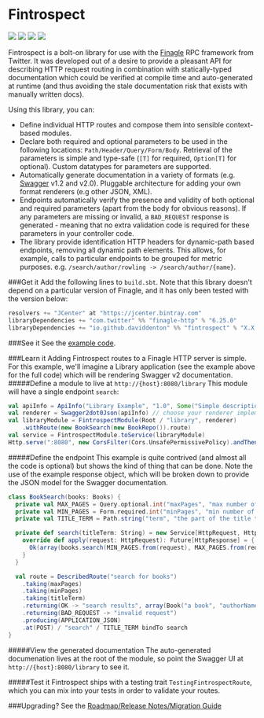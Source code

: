 Fintrospect 
===========
<a href="https://travis-ci.org/daviddenton/fintrospect" target="_top">
<img src="https://travis-ci.org/daviddenton/fintrospect.svg?branch=master"/></a> 
<a href="https://coveralls.io/r/daviddenton/fintrospect?branch=master" target="_top"><img src="https://coveralls.io/repos/daviddenton/fintrospect/badge.svg?branch=master"/></a> 
<a href="https://bintray.com/daviddenton/maven/fintrospect/_latestVersion" target="_top"><img src="https://api.bintray.com/packages/daviddenton/maven/fintrospect/images/download.svg"/></a> 
<a href="https://bintray.com/daviddenton/maven/fintrospect/view?source=watch" target="_top"><img src="https://www.bintray.com/docs/images/bintray_badge_color.png"/></a> 


Fintrospect is a bolt-on library for use with the [Finagle](http://twitter.github.io/finagle/) RPC framework from Twitter. It was developed out of a desire to provide a pleasant API for describing HTTP request routing in combination with statically-typed documentation which could be verified at compile time and auto-generated at runtime (and thus avoiding the stale documentation risk that exists with manually written docs).

Using this library, you can:
- Define individual HTTP routes and compose them into sensible context-based modules.
- Declare both required and optional parameters to be used in the following locations: ```Path/Header/Query/Form/Body```. Retrieval of the parameters is simple and type-safe (```[T]``` for required, ```Option[T]``` for optional). Custom datatypes 
for parameters are supported.
- Automatically generate documentation in a variety of formats (e.g. [Swagger](http://swagger.io/) v1.2 and v2.0). Pluggable architecture for adding your own format renderers (e.g other JSON, XML).
- Endpoints automatically verify the presence and validity of both optional and required parameters (apart from the body for obvious reasons). If any parameters are missing or invalid, a ```BAD_REQUEST``` response is generated - meaning that no extra validation code is required for these parameters in your controller code.
- The library provide identification HTTP headers for dynamic-path based endpoints, removing all dynamic path elements. This allows, for example, calls to particular endpoints to be grouped for metric purposes. e.g. ```/search/author/rowling -> /search/author/{name}```.

###Get it
Add the following lines to ```build.sbt```. Note that this library doesn't depend on a particular version of Finagle,
and it has only been tested with the version below:

```scala
resolvers += "JCenter" at "https://jcenter.bintray.com"
libraryDependencies += "com.twitter" %% "finagle-http" % "6.25.0"
libraryDependencies += "io.github.daviddenton" %% "fintrospect" % "X.X.X"
```

###See it
See the [example code](https://github.com/daviddenton/fintrospect/tree/master/src/test/scala/examples).

###Learn it
Adding Fintrospect routes to a Finagle HTTP server is simple. For this example, we'll imagine a Library application (see the example above for the full code) which will be rendering Swagger v2 documentation.
#####Define a module to live at ```http://{host}:8080/library```
This module will have a single endpoint ```search```:

```scala
val apiInfo = ApiInfo("Library Example", "1.0", Some("Simple description"))
val renderer = Swagger2dot0Json(apiInfo) // choose your renderer implementation
val libraryModule = FintrospectModule(Root / "library", renderer)
    .withRoute(new BookSearch(new BookRepo()).route)
val service = FintrospectModule.toService(libraryModule)
Http.serve(":8080", new CorsFilter(Cors.UnsafePermissivePolicy).andThen(service))
```

#####Define the endpoint
This example is quite contrived (and almost all the code is optional) but shows the kind of thing that can be done. Note the use of the example response object, which will be broken down to provide the JSON model for the Swagger documentation.

```scala
class BookSearch(books: Books) {
  private val MAX_PAGES = Query.optional.int("maxPages", "max number of pages in book")
  private val MIN_PAGES = Form.required.int("minPages", "min number of pages in book")
  private val TITLE_TERM = Path.string("term", "the part of the title to look for")

  private def search(titleTerm: String) = new Service[HttpRequest, HttpResponse] {
    override def apply(request: HttpRequest): Future[HttpResponse] = {
      Ok(array(books.search(MIN_PAGES.from(request), MAX_PAGES.from(request).getOrElse(Integer.MAX_VALUE), titleTerm).map(_.toJson)))
    }
  }

  val route = DescribedRoute("search for books")
    .taking(maxPages)
    .taking(minPages)
    .taking(titleTerm)
    .returning(OK -> "search results", array(Book("a book", "authorName", 99).toJson))
    .returning(BAD_REQUEST -> "invalid request")
    .producing(APPLICATION_JSON)
    .at(POST) / "search" / TITLE_TERM bindTo search
}
```

#####View the generated documentation
The auto-generated documenation lives at the root of the module, so point the Swagger UI at ```http://{host}:8080/library``` to see it.

#####Test it
Fintrospect ships with a testing trait ```TestingFintrospectRoute```, which you can mix into your tests in order to validate your routes.

###Upgrading?
See the [Roadmap/Release Notes/Migration Guide](https://github.com/daviddenton/fintrospect/blob/master/RELEASE.md)

